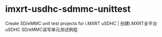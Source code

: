 # imxrt-usdhc-sdmmc-unittest
Create SD/eMMC unit test projects for i.MXRT uSDHC | 创建i.MXRT全平台uSDHC SD/eMMC读写单元测试例程 
